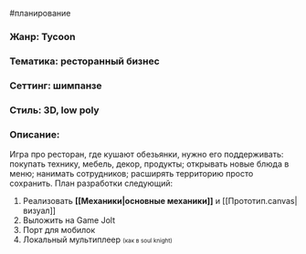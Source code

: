#планирование
### **Жанр:** Tycoon
### **Тематика:** ресторанный бизнес
### **Сеттинг:** шимпанзе
### **Стиль:** 3D, low poly

### **Описание:**
Игра про ресторан, где кушают обезьянки, нужно его поддерживать: покупать технику, мебель, декор, продукты; открывать новые блюда в меню; нанимать сотрудников; расширять территорию просто сохранить. План разработки следующий:
1. Реализовать **[[Механики|основные механики]]** и [[Прототип.canvas|визуал]]
2. Выложить на Game Jolt
3. Порт для мобилок
4. Локальный мультиплеер <font size = 1>(как в soul knight)</font>
